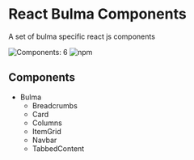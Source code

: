 # React Bulma Components

A set of bulma specific react js components

![Components: 6](https://img.shields.io/badge/components-5-orange) ![npm](https://img.shields.io/npm/v/@davidcraig/react-bulma)

## Components

 * Bulma
   - Breadcrumbs
   - Card
   - Columns
   - ItemGrid
   - Navbar
   - TabbedContent
